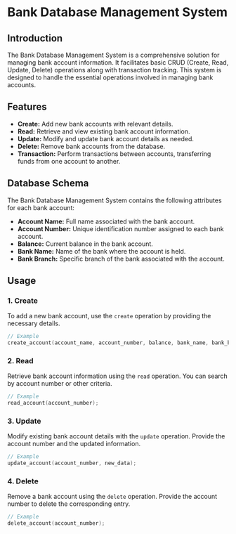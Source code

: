 # Bank Database Management System

## Introduction
The Bank Database Management System is a comprehensive solution for managing bank account information. It facilitates basic CRUD (Create, Read, Update, Delete) operations along with transaction tracking. This system is designed to handle the essential operations involved in managing bank accounts.

## Features
- **Create:** Add new bank accounts with relevant details.
- **Read:** Retrieve and view existing bank account information.
- **Update:** Modify and update bank account details as needed.
- **Delete:** Remove bank accounts from the database.
- **Transaction:** Perform transactions between accounts, transferring funds from one account to another.

## Database Schema
The Bank Database Management System contains the following attributes for each bank account:

- **Account Name:** Full name associated with the bank account.
- **Account Number:** Unique identification number assigned to each bank account.
- **Balance:** Current balance in the bank account.
- **Bank Name:** Name of the bank where the account is held.
- **Bank Branch:** Specific branch of the bank associated with the account.

## Usage

### 1. Create
To add a new bank account, use the `create` operation by providing the necessary details.

```cpp
// Example
create_account(account_name, account_number, balance, bank_name, bank_branch);
```

### 2. Read
Retrieve bank account information using the `read` operation. You can search by account number or other criteria.

```cpp
// Example
read_account(account_number);
```

### 3. Update
Modify existing bank account details with the `update` operation. Provide the account number and the updated information.

```cpp
// Example
update_account(account_number, new_data);
```

### 4. Delete
Remove a bank account using the `delete` operation. Provide the account number to delete the corresponding entry.

```cpp
// Example
delete_account(account_number);
```
